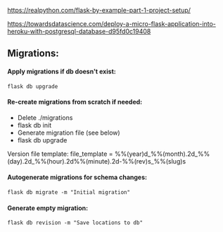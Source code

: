 https://realpython.com/flask-by-example-part-1-project-setup/

https://towardsdatascience.com/deploy-a-micro-flask-application-into-heroku-with-postgresql-database-d95fd0c19408

## Migrations:

#### Apply migrations if db doesn't exist:
`flask db upgrade`

#### Re-create migrations from scratch if needed:
- Delete ./migrations
- flask db init
- Generate migration file (see below)
- flask db upgrade

Version file template:
file_template = %%(year)d_%%(month).2d_%%(day).2d_%%(hour).2d%%(minute).2d-%%(rev)s_%%(slug)s

#### Autogenerate migrations for schema changes:
`flask db migrate -m "Initial migration"`

#### Generate empty migration:
`flask db revision -m "Save locations to db"`

